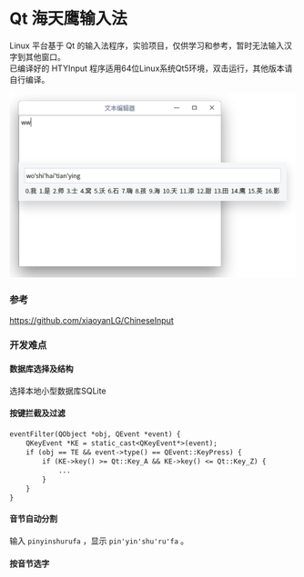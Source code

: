 # Qt 海天鹰输入法
Linux 平台基于 Qt 的输入法程序，实验项目，仅供学习和参考，暂时无法输入汉字到其他窗口。  
已编译好的 HTYInput 程序适用64位Linux系统Qt5环境，双击运行，其他版本请自行编译。  

![alt](preview.png)  

### 参考
https://github.com/xiaoyanLG/ChineseInput
### 开发难点
#### 数据库选择及结构
选择本地小型数据库SQLite
#### 按键拦截及过滤
```
eventFilter(QObject *obj, QEvent *event) {  
	QKeyEvent *KE = static_cast<QKeyEvent*>(event);  
	if (obj == TE && event->type() == QEvent::KeyPress) {  
		if (KE->key() >= Qt::Key_A && KE->key() <= Qt::Key_Z) {  
			...
		}
	}  
}
```
#### 音节自动分割
输入 ```pinyinshurufa``` ，显示 ```pin'yin'shu'ru'fa``` 。
#### 按音节选字